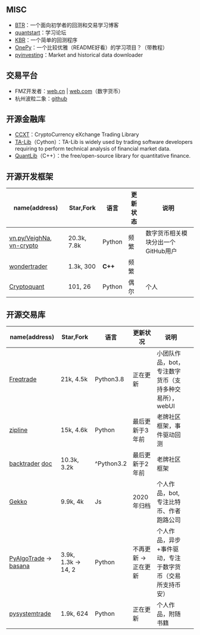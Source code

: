 ## MISC

+ [BTR](https://backtest-rookies.com/)：一个面向初学者的回测和交易学习博客
+ [quantstart](https://www.quantstart.com/)：学习论坛
+ [KBR](https://github.com/kerwinyc/kbt_)：一个简单的回测程序
+ [OnePy](https://github.com/Chandlercjy/OnePy)：一个比较优雅（README好看）的学习项目？（带教程）
+ [pyinvesting](https://github.com/crapher/pyinvesting)：Market and historical data downloader

## 交易平台

+ FMZ开发者：[web.cn](https://www.fmz.cn/) | [web.com](https://www.fmz.com/)（数字货币）
+ 杭州波粒二象：[github](https://github.com/yutiansut/QUANTAXIS)

## 开源金融库

+ [CCXT](https://github.com/ccxt/ccxt)：CryptoCurrency eXchange Trading Library
+ [TA-Lib](https://github.com/TA-Lib/ta-lib-python)（Cython）：TA-Lib is widely used by trading software developers requiring to perform technical analysis of financial market data.
+ [QuantLib](https://github.com/lballabio/QuantLib)（C++）：the free/open-source library for quantitative finance.

## 开源开发框架

| name(address)                                                                       | Star,Fork   | 语言    | 更新状态 | 说明                         |
| ----------------------------------------------------------------------------------- | ----------- | ------- | -------- | ---------------------------- |
| [vn.py/VeighNa](https://github.com/vnpy), [vn-crypto](https://github.com/vn-crypto) | 20.3k, 7.8k | Python  | 频繁     | 数字货币相关模块分出一个GitHub用户 |
| [wondertrader](https://github.com/wondertrader)                                     | 1.3k, 300   | **C++** | 频繁     |                              |
| [Cryptoquant](https://github.com/studyquant/cryptoquant)                            | 101, 26     | Python  | 偶尔     | 个人                         |

## 开源交易库

| name(address)                                                                                      | Star,Fork           | 语言       | 更新状况             | 说明                                                      |     |
| -------------------------------------------------------------------------------------------------- | ------------------- | ---------- | -------------------- | --------------------------------------------------------- | --- |
| [Freqtrade](https://github.com/freqtrade/freqtrade)                                                | 21k, 4.5k           | Python3.8  | 正在更新             | 小团队作品，bot，专注数字货币（支持多种交易所），webUI    |     |
| [zipline](https://github.com/quantopian/zipline)                                                   | 15k, 4.6k           | Python     | 最后更新于3年前      | 老牌社区框架，事件驱动回测                                |     |
| [backtrader](https://github.com/mementum/backtrader) [doc](https://www.backtrader.com/)            | 10.3k, 3.2k         | ^Python3.2 | 最后更新于2年前      | 老牌社区框架                                              |     |
| [Gekko](https://github.com/askmike/gekko)                                                          | 9.9k, 4k            | Js         | 2020年归档           | 个人作品，bot, 专注比特币、作者跑路公司                   |     |
| [PyAlgoTrade](https://github.com/gbeced/pyalgotrade) -> [basana](https://github.com/gbeced/basana) | 3.9k, 1.3k -> 14, 2 | Python     | 不再更新 -> 正在更新 | 个人作品，异步+事件驱动，专注于数字货币（交易所支持币安） |     |
| [pysystemtrade](https://github.com/robcarver17/pysystemtrade)                                      | 1.9k, 624           | Python     | 正在更新             | 个人作品，附随书籍                                        |     |